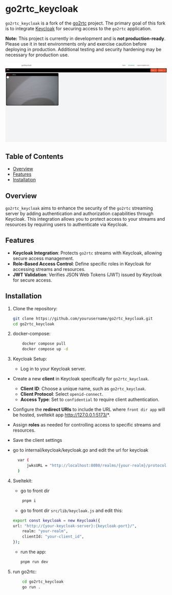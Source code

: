



 





# go2rtc_keycloak

`go2rtc_keycloak` is a fork of the [go2rtc](https://github.com/AlexxIT/go2rtc) project. The primary goal of this fork is to integrate [Keycloak](https://www.keycloak.org/) for securing access to the `go2rtc` application.

**Note:** This project is currently in development and is **not production-ready**. Please use it in test environments only and exercise caution before deploying in production. Additional testing and security hardening may be necessary for production use.


![](assets/allc.png)

## Table of Contents
- [Overview](#overview)
- [Features](#features)
- [Installation](#installation)


## Overview

`go2rtc_keycloak` aims to enhance the security of the `go2rtc` streaming server by adding authentication and authorization capabilities through Keycloak. This integration allows you to protect access to your streams and resources by requiring users to authenticate via Keycloak.

## Features

- **Keycloak Integration**: Protects `go2rtc` streams with Keycloak, allowing secure access management.
- **Role-Based Access Control**: Define specific roles in Keycloak for accessing streams and resources.
- **JWT Validation**: Verifies JSON Web Tokens (JWT) issued by Keycloak for secure access.
  
## Installation

1. Clone the repository:

   ```bash
   git clone https://github.com/yourusername/go2rtc_keycloak.git
   cd go2rtc_keycloak
2. docker-compose:
    ```bash
        docker compose pull
        docker compose up -d
    
3. Keycloak Setup:
   - Log in to your Keycloak server.
- Create a new **client** in Keycloak specifically for `go2rtc_keycloak`.
  - **Client ID**: Choose a unique name, such as `go2rtc_keycloak`.
  - **Client Protocol**: Select `openid-connect`.
  - **Access Type**: Set to `confidential` to require client authentication.
- Configure the **redirect URIs** to include the URL where `front dir app` will be hosted, sveltekit app http://127.0.0.1:5173/*.
- Assign **roles** as needed for controlling access to specific streams and resources.
- Save the client settings
- go to internal/keycloak/keycloak.go and edit the url for keycloak
  
  ```bash
    var (
	    jwksURL = "http://localhost:8080/realms/{your-realm}/protocol/openid-connect/certs"
    )
4. Sveltekit:
   - go to front dir
   ```bash
       pnpm i
   ```
   
   - go to front dir `src/lib/keycloak.js`  and edit this:
     
   	```bash
   export const keycloak = new Keycloak({
	url: "http://{your-keycloak-server}:{keycloak-port}/",
        realm: "your-realm",
        clientId: "your-client_id",
	});
    ```
    - run the app:
      
      	```bash
       pnpm run dev
       ```
       	

5. run go2rtc:

   ```bash
       cd go2rtc_keycloak
       go run .
